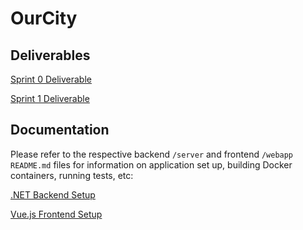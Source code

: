# OurCity

## Deliverables

[Sprint 0 Deliverable](./docs/sprint-0/)

[Sprint 1 Deliverable](./docs/sprint-1/)


## Documentation

Please refer to the respective backend `/server` and frontend `/webapp` `README.md` files for information on application set up, building Docker containers, running tests, etc:

[.NET Backend Setup](./server/README.md)

[Vue.js Frontend Setup](./webapp/README.md)